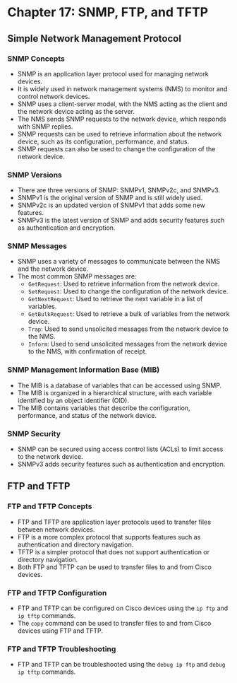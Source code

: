# Chapter 17: SNMP, FTP, and TFTP

## Simple Network Management Protocol

### SNMP Concepts

*   SNMP is an application layer protocol used for managing network devices. 
*   It is widely used in network management systems (NMS) to monitor and control network devices. 
*   SNMP uses a client-server model, with the NMS acting as the client and the network device acting as the server. 
*   The NMS sends SNMP requests to the network device, which responds with SNMP replies. 
*   SNMP requests can be used to retrieve information about the network device, such as its configuration, performance, and status. 
*   SNMP requests can also be used to change the configuration of the network device. 

### SNMP Versions

*   There are three versions of SNMP: SNMPv1, SNMPv2c, and SNMPv3. 
*   SNMPv1 is the original version of SNMP and is still widely used. 
*   SNMPv2c is an updated version of SNMPv1 that adds some new features. 
*   SNMPv3 is the latest version of SNMP and adds security features such as authentication and encryption. 

### SNMP Messages

*   SNMP uses a variety of messages to communicate between the NMS and the network device. 
*   The most common SNMP messages are:
    *   `GetRequest`: Used to retrieve information from the network device. 
    *   `SetRequest`: Used to change the configuration of the network device. 
    *   `GetNextRequest`: Used to retrieve the next variable in a list of variables. 
    *   `GetBulkRequest`: Used to retrieve a bulk of variables from the network device. 
    *   `Trap`: Used to send unsolicited messages from the network device to the NMS. 
    *   `Inform`: Used to send unsolicited messages from the network device to the NMS, with confirmation of receipt. 

### SNMP Management Information Base (MIB)

*   The MIB is a database of variables that can be accessed using SNMP. 
*   The MIB is organized in a hierarchical structure, with each variable identified by an object identifier (OID). 
*   The MIB contains variables that describe the configuration, performance, and status of the network device. 

### SNMP Security

*   SNMP can be secured using access control lists (ACLs) to limit access to the network device. 
*   SNMPv3 adds security features such as authentication and encryption. 

## FTP and TFTP

### FTP and TFTP Concepts

*   FTP and TFTP are application layer protocols used to transfer files between network devices. 
*   FTP is a more complex protocol that supports features such as authentication and directory navigation. 
*   TFTP is a simpler protocol that does not support authentication or directory navigation. 
*   Both FTP and TFTP can be used to transfer files to and from Cisco devices. 

### FTP and TFTP Configuration

*   FTP and TFTP can be configured on Cisco devices using the `ip ftp` and `ip tftp` commands. 
*   The `copy` command can be used to transfer files to and from Cisco devices using FTP and TFTP. 

### FTP and TFTP Troubleshooting

*   FTP and TFTP can be troubleshooted using the `debug ip ftp` and `debug ip tftp` commands.